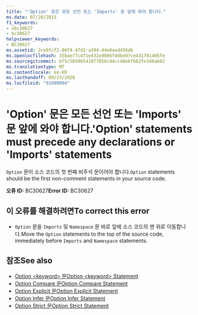 ```yaml
---
title: "'Option' 문은 모든 선언 또는 'Imports' 문 앞에 와야 합니다."
ms.date: 07/20/2015
f1_keywords:
- vbc30627
- bc30627
helpviewer_keywords:
- BC30627
ms.assetid: 2ce0fcf2-80f4-47d3-a394-44e0aed456db
ms.openlocfilehash: 33bae77c471e432a9086fddbe07ce431781405fe
ms.sourcegitcommit: bf5c5850654187705bc94cc40ebfb62fe346ab02
ms.translationtype: MT
ms.contentlocale: ko-KR
ms.lasthandoff: 09/23/2020
ms.locfileid: "91099894"
---
```

# <a name="option-statements-must-precede-any-declarations-or-imports-statements"></a><span data-ttu-id="c96b3-102">'Option' 문은 모든 선언 또는 'Imports' 문 앞에 와야 합니다.</span><span class="sxs-lookup"><span data-stu-id="c96b3-102">'Option' statements must precede any declarations or 'Imports' statements</span></span>

<span data-ttu-id="c96b3-103">`Option` 문이 소스 코드의 첫 번째 비주석 문이어야 합니다.</span><span class="sxs-lookup"><span data-stu-id="c96b3-103">`Option` statements should be the first non-comment statements in your source code.</span></span>  
  
 <span data-ttu-id="c96b3-104">**오류 ID:** BC30627</span><span class="sxs-lookup"><span data-stu-id="c96b3-104">**Error ID:** BC30627</span></span>  
  
## <a name="to-correct-this-error"></a><span data-ttu-id="c96b3-105">이 오류를 해결하려면</span><span class="sxs-lookup"><span data-stu-id="c96b3-105">To correct this error</span></span>  
  
- <span data-ttu-id="c96b3-106">`Option` 문을 `Imports` 및 `Namespace` 문 바로 앞에 소스 코드의 맨 위로 이동합니다.</span><span class="sxs-lookup"><span data-stu-id="c96b3-106">Move the `Option` statements to the top of the source code, immediately before `Imports` and `Namespace` statements.</span></span>  
  
## <a name="see-also"></a><span data-ttu-id="c96b3-107">참조</span><span class="sxs-lookup"><span data-stu-id="c96b3-107">See also</span></span>

- [<span data-ttu-id="c96b3-108">Option \<keyword> 문</span><span class="sxs-lookup"><span data-stu-id="c96b3-108">Option \<keyword> Statement</span></span>](../language-reference/statements/option-keyword-statement.md)
- [<span data-ttu-id="c96b3-109">Option Compare 문</span><span class="sxs-lookup"><span data-stu-id="c96b3-109">Option Compare Statement</span></span>](../language-reference/statements/option-compare-statement.md)
- [<span data-ttu-id="c96b3-110">Option Explicit 문</span><span class="sxs-lookup"><span data-stu-id="c96b3-110">Option Explicit Statement</span></span>](../language-reference/statements/option-explicit-statement.md)
- [<span data-ttu-id="c96b3-111">Option Infer 문</span><span class="sxs-lookup"><span data-stu-id="c96b3-111">Option Infer Statement</span></span>](../language-reference/statements/option-infer-statement.md)
- [<span data-ttu-id="c96b3-112">Option Strict 문</span><span class="sxs-lookup"><span data-stu-id="c96b3-112">Option Strict Statement</span></span>](../language-reference/statements/option-strict-statement.md)
